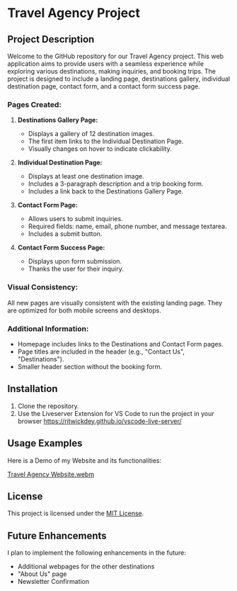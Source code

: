 # Travel Agency Project

## Project Description

Welcome to the GitHub repository for our Travel Agency project. 
This web application aims to provide users with a seamless experience while exploring various destinations, making inquiries, and booking trips. 
The project is designed to include a landing page, destinations gallery, individual destination page, contact form, and a contact form success page.


### Pages Created:

1. **Destinations Gallery Page:**
   - Displays a gallery of 12 destination images.
   - The first item links to the Individual Destination Page.
   - Visually changes on hover to indicate clickability.

2. **Individual Destination Page:**
   - Displays at least one destination image.
   - Includes a 3-paragraph description and a trip booking form.
   - Includes a link back to the Destinations Gallery Page.

3. **Contact Form Page:**
   - Allows users to submit inquiries.
   - Required fields: name, email, phone number, and message textarea.
   - Includes a submit button.

4. **Contact Form Success Page:**
   - Displays upon form submission.
   - Thanks the user for their inquiry.

### Visual Consistency:

All new pages are visually consistent with the existing landing page. They are optimized for both mobile screens and desktops.

### Additional Information:

- Homepage includes links to the Destinations and Contact Form pages.
- Page titles are included in the header (e.g., "Contact Us", "Destinations").
- Smaller header section without the booking form.

## Installation

1. Clone the repository.
2. Use the Liveserver Extension for VS Code to run the project in your browser https://ritwickdey.github.io/vscode-live-server/



## Usage Examples

Here is a Demo of my Website and its functionalities:

[Travel Agency Website.webm](https://github.com/TuringCollegeSubmissions/thuppe-FE.1.5/assets/105609640/663a2194-fb31-449a-bf1b-12664635843c)



## License

This project is licensed under the [MIT License](LICENSE.md).


## Future Enhancements

I plan to implement the following enhancements in the future:

- Additional webpages for the other destinations
- "About Us" page
- Newsletter Confirmation



